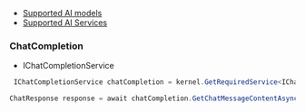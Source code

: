- [Supported AI models](https://learn.microsoft.com/en-us/semantic-kernel/get-started/quick-start-guide?pivots=programming-language-csharp)
- [Supported AI Services](https://learn.microsoft.com/en-us/semantic-kernel/concepts/ai-services/)

### ChatCompletion
- IChatCompletionService

```csharp
 IChatCompletionService chatCompletion = kernel.GetRequiredService<IChatCompletionService>();
 ```
```csharp
ChatResponse response = await chatCompletion.GetChatMessageContentAsync( chatHistory, executionSettings: openAIPromptExecutionSettings, kernel: kernel)
```

